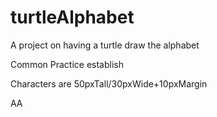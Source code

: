 # turtleAlphabet
A project on having a turtle draw the alphabet

Common Practice establish

Characters are 50pxTall/30pxWide+10pxMargin

AA